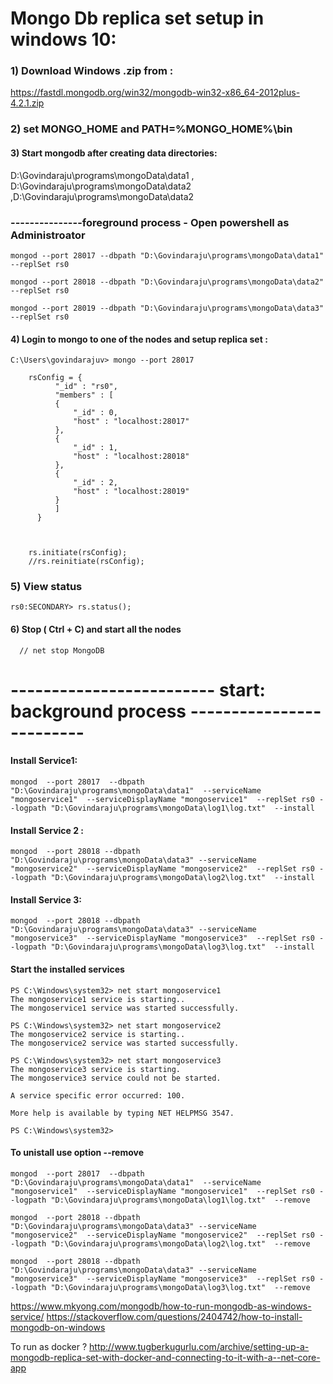 # Mongo Db replica set setup in windows 10:



### 1) Download Windows .zip from :

https://fastdl.mongodb.org/win32/mongodb-win32-x86_64-2012plus-4.2.1.zip
 
### 2)  set MONGO_HOME and PATH=%MONGO_HOME%\bin
 
 
#### 3) Start mongodb after creating data directories:
D:\Govindaraju\programs\mongoData\data1 , D:\Govindaraju\programs\mongoData\data2 ,D:\Govindaraju\programs\mongoData\data2

### ---------------foreground process - Open powershell as Administroator <br/>

	mongod --port 28017 --dbpath "D:\Govindaraju\programs\mongoData\data1" --replSet rs0

	mongod --port 28018 --dbpath "D:\Govindaraju\programs\mongoData\data2" --replSet rs0

	mongod --port 28019 --dbpath "D:\Govindaraju\programs\mongoData\data3" --replSet rs0


#### 4) Login to mongo to one of the nodes and setup replica set : 

	C:\Users\govindarajuv> mongo --port 28017

		rsConfig = {
		      "_id" : "rs0",
		      "members" : [
			  {
			      "_id" : 0,
			      "host" : "localhost:28017"
			  },
			  {
			      "_id" : 1,
			      "host" : "localhost:28018"
			  },
			  {
			      "_id" : 2,
			      "host" : "localhost:28019"
			  }
		      ]
		  }



		rs.initiate(rsConfig);
		//rs.reinitiate(rsConfig);

### 5) View status 
	rs0:SECONDARY> rs.status();
	
#### 6) Stop ( Ctrl + C)  and start all the nodes
      // net stop MongoDB



# -------------------------  start: background process -------------------------


#### Install Service1: 
	mongod  --port 28017  --dbpath "D:\Govindaraju\programs\mongoData\data1"  --serviceName "mongoservice1"  --serviceDisplayName "mongoservice1"  --replSet rs0 --logpath "D:\Govindaraju\programs\mongoData\log1\log.txt"  --install

#### Install Service 2 : 

	mongod  --port 28018 --dbpath "D:\Govindaraju\programs\mongoData\data3" --serviceName "mongoservice2"  --serviceDisplayName "mongoservice2"  --replSet rs0 --logpath "D:\Govindaraju\programs\mongoData\log2\log.txt"  --install

#### Install Service 3:

	mongod  --port 28018 --dbpath "D:\Govindaraju\programs\mongoData\data3" --serviceName "mongoservice3"  --serviceDisplayName "mongoservice3"  --replSet rs0 --logpath "D:\Govindaraju\programs\mongoData\log3\log.txt"  --install


#### Start the installed services
	PS C:\Windows\system32> net start mongoservice1
	The mongoservice1 service is starting..
	The mongoservice1 service was started successfully.

	PS C:\Windows\system32> net start mongoservice2
	The mongoservice2 service is starting..
	The mongoservice2 service was started successfully.

	PS C:\Windows\system32> net start mongoservice3
	The mongoservice3 service is starting.
	The mongoservice3 service could not be started.

	A service specific error occurred: 100.

	More help is available by typing NET HELPMSG 3547.

	PS C:\Windows\system32>


#### To unistall use option --remove

	mongod  --port 28017  --dbpath "D:\Govindaraju\programs\mongoData\data1"  --serviceName "mongoservice1"  --serviceDisplayName "mongoservice1"  --replSet rs0 --logpath "D:\Govindaraju\programs\mongoData\log1\log.txt"  --remove

	mongod  --port 28018 --dbpath "D:\Govindaraju\programs\mongoData\data3" --serviceName "mongoservice2"  --serviceDisplayName "mongoservice2"  --replSet rs0 --logpath "D:\Govindaraju\programs\mongoData\log2\log.txt"  --remove

	mongod  --port 28018 --dbpath "D:\Govindaraju\programs\mongoData\data3" --serviceName "mongoservice3"  --serviceDisplayName "mongoservice3"  --replSet rs0 --logpath "D:\Govindaraju\programs\mongoData\log3\log.txt"  --remove

 
 
https://www.mkyong.com/mongodb/how-to-run-mongodb-as-windows-service/
https://stackoverflow.com/questions/2404742/how-to-install-mongodb-on-windows




To run as docker ? 
http://www.tugberkugurlu.com/archive/setting-up-a-mongodb-replica-set-with-docker-and-connecting-to-it-with-a--net-core-app





